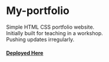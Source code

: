 ﻿# My-portfolio
Simple HTML CSS portfolio website.<br> Initially built for teaching in a workshop.<br> Pushing updates irregularly.
#### <a href="https://kaushikdeka.netlify.app/">Deployed Here</a>
